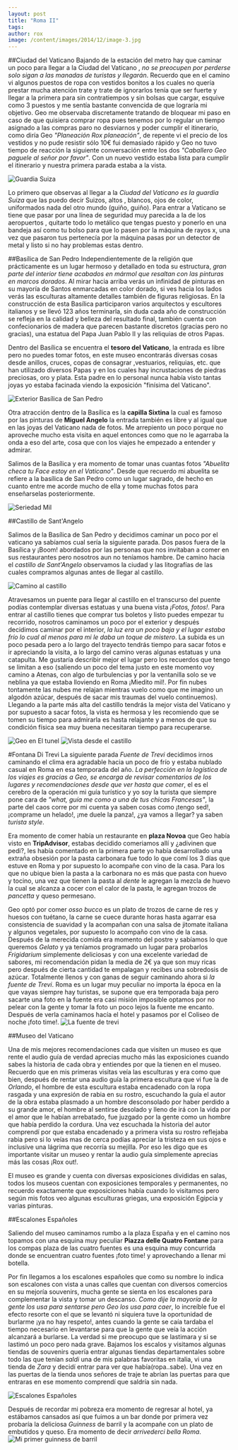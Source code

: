 ```yaml
---
layout: post
title: "Roma II"
tags: 
author: rox
image: /content/images/2014/12/image-3.jpg
---
```

##Ciudad del Vaticano
Bajando de la estación del metro hay que caminar un poco para llegar a la Ciudad del Vaticano , *no se preocupen por perderse solo sigan a las manadas de turistas y llegarán*. Recuerdo que en el camino vi algunos puestos de ropa con vestidos bonitos a los cuales no quería prestar mucha atención trate y trate de ignorarlos tenía que ser fuerte y llegar a la primera para sin contratiempos y sin bolsas que cargar,  esquive como 3 puestos y me sentía bastante convencida de que lograría mi objetivo. Geo me observaba discretamente tratando de bloquear mi paso en caso de que quisiera comprar ropa pues tenemos por lo regular un tiempo asignado a las compras paro no desviarnos y poder cumplir el itinerario, como diría Geo *"Planeación Rox planeación"*, de repente vi el precio de los vestidos y no pude resistir sólo 10€  fui demasiado rápido y Geo no tuvo tiempo de reacción  la siguiente conversación entre los dos *"Caballero Geo paguele al señor por favor"*. Con un nuevo vestido estaba lista para cumplir el itinerario y nuestra primera parada estaba a la vista.

![Guardia Suiza](/content/images/2014/12/DSC05885.JPG)

Lo primero que  observas al llegar a la *Ciudad del Vaticano es la guardia Suiza* que las puedo decir Suizos, altos , blancos, ojos de color, uniformados nada del otro mundo (guiño, guiño). Para entrar a Vaticano se tiene que pasar por una línea de seguridad muy parecida a la de los aeropuertos , quitarte todo lo metálico que tengas puesto y ponerlo en una bandeja así como tu bolso para que lo pasen por la máquina de rayos x, una vez que pasaron tus pertenecía por la máquina pasas por un detector de metal y listo si no hay problemas estas dentro. 

##Basílica  de  San Pedro
Independientemente de la religión  que prácticamente  es un lugar hermoso y detallado en toda su estructura, *gran parte del interior tiene acabados en mármol que resaltan con las pinturas en marcos dorados*. Al mirar hacia arriba verás un infinidad de pinturas en su mayoría  de Santos enmarcadas en color dorado, si ves hacia los lados verás las esculturas altamente detalles también de figuras religiosas. En la construcción de esta Basílica  participaron varios arquitectos y escultores italianos y se llevó 123 años terminarla, sin duda cada año de construcción  se refleja en la calidad y belleza del resultado final, también cuenta con confecionarios de madera que parecen bastante discretos (gracias pero no gracias), una estatua del Papa Juan Pablo II y las reliquias de otros Papas.

Dentro del Basílica se encuentra el **tesoro del Vaticano**, la entrada es libre pero no puedes tomar fotos, en este museo encontrarás diversas cosas desde anillos, cruces, copas de consagrar ,vestuarios, reliquias, etc. que han utilizado diversos Papas y en los cuales hay incrustaciones de piedras preciosas, oro y plata. Esta padre en lo personal nunca había visto tantas joyas yo estaba facinada viendo la exposición "finísima del Vaticano".

![Exterior Basílica de San Pedro](/content/images/2014/12/DSC05897.JPG)

Otra atracción dentro de la Basílica es la **capilla Sixtina** la cual es famoso por las pinturas de **Miguel Angelo** la entrada también es libre y al igual que en las joyas del Vaticano nada de fotos. Me arrepiento un poco porque no aproveche mucho esta visita  en aquel entonces como que no le agarraba la onda a eso del arte, cosa que con los viajes he empezado a entender y admirar.

Salimos de la Basílica y era momento de tomar unas cuantas fotos *"Abuelita checa tu Face estoy en el Vaticano"*. Desde que recuerdo mi abuelita se refiere a la basílica de San Pedro como un lugar sagrado, de hecho en cuanto entre me acorde mucho de ella y tome muchas fotos para enseñarselas posteriormente.

![Seriedad Mil](/content/images/2014/12/DSC05968-1.JPG)

##Castillo de Sant'Angelo

Salimos de la Basílica de San Pedro y decidimos caminar un poco por el vaticano ya sabíamos cual sería la siguiente parada. Dos pasos fuera de la Basílica y ¡Boom! abordados por las personas que nos invitaban a comer en sus restaurantes pero nosotros aun no teníamos hambre. De camino hacia el *castillo de Sant'Angelo* observamos la ciudad y las litografías de las cuales compramos algunas antes de llegar al castillo.

![Camino al castillo](/content/images/2014/12/DSC05993.JPG)

Atravesamos un puente para llegar al castillo en el transcurso del puente podías contemplar diversas estatuas y una buena vista *¡Fotos, fotos!*. Para entrar al castillo tienes que comprar tus boletos y listo puedes empezar tu recorrido, nosotros caminamos un poco por el exterior y después decidimos caminar por el interior, *la luz era un poco baja y el lugar estaba frío lo cual al menos para mi le daba un toque de mistero*. La subida es un poco pesada pero a lo largo del trayecto tendrás tiempo para sacar fotos e ir apreciando la visita, a lo largo del camino veras algunas estatuas y una catapulta. Me gustaría describir mejor el lugar pero los recuerdos que tengo se limitan a eso (saliendo un poco del tema justo en este momento voy camino a Atenas, con algo de turbulencias y por la ventanilla solo se ve neblina ya que estaba lloviendo en Roma ¡Miedito mil!. Por fin nubes tontamente las nubes me relajan mientras vuelo como que me imagino un algodón azúcar, después de sacar mis traumas del vuelo continuemos). Llegando a la parte más alta del castillo tendrás la mejor vista del Vaticano y por supuesto a sacar fotos, la vista es hermosa y les recomiendo que se tomen su tiempo para admirarla  es hasta relajante y a menos de que su condición física sea muy buena necesitaran tiempo para recuperarse.

![Geo en El tunel](/content/images/2014/12/DSC06002.JPG)
![Vista desde el castillo](/content/images/2014/12/DSC06031.JPG)

#Fontana Di Trevi
La siguiente parada *Fuente de Trevi* decidimos irnos caminando el clima era agradable hacia un poco de frío y estaba nublado casual en Roma en esa temporada del año. *La perfección en la logística de los viajes es gracias a Geo, se encarga de revisar comentarios de los lugares y recomendaciones desde que ver hasta que comer*, el es el cerebro de la operación mi guía turístico y yo soy la turista que siempre pone cara de *"what, guía me como a una de tus chicas Francesas"*, la parte del caos corre por mi cuenta ya saben cosas como ¡tengo sed!, ¡comprame un helado!, ¡me duele la panza!, ¿ya vamos a llegar? ya saben *turista style*.

Era momento de comer había un restaurante en **plaza Novoa** que Geo había visto en **TripAdvisor**, estabas decidido comeriamos  allí y ¿adivinen que pedi?, les había comentado en la primera parte yo había desarrollado una extraña obsesión por la pasta carbonara fue todo lo que comí los 3 días que estuve en Roma y por supuesto lo acompañe con vino de la casa. Para los que no ubique bien la pasta a la carbonara no es más que pasta con huevo y tocino, una vez que tienen la pasta al *dente* le agregan la mezcla de huevo la cual se alcanza a cocer con el calor de la pasta, le agregan trozos de *pancetta* y queso permesano.

Geo optó por comer *osso bucco* es un plato de trozos de carne de res y huesos con tuétano, la carne se cuece durante horas hasta agarrar esa consistencia de suavidad y la acompañan con una salsa de jitomate italiana y algunos vegetales, por supuesto lo acompaño con vino de la casa. Después de la merecida comida era momento del postre y sabíamos lo que queremos *Gelato* y ya teníamos programado un lugar para probarlos *Frigidarium*  simplemente deliciosas y con una excelente variedad de sabores, mi recomendación pidan la media de 2€ ya que son muy ricas pero después de cierta cantidad te empalagan y recibes una sobredosis de azúcar.
Totalmente llenos y con ganas de seguir caminando ahora si *la fuente de Trevi*. Roma es un lugar muy peculiar no importa la época en la que vayas siempre hay turistas, se supone que era temporada baja pero sacarte una foto en la fuente era casi misión imposible optamos por no pelear con la gente y tomar la foto un poco lejos la fuente me encanto. Después de verla caminamos hacía el hotel y pasamos por el Coliseo de noche ¡foto time!.
![La fuente de trevi](/content/images/2014/12/DSC06087.JPG)

##Museo del Vaticano

Una de mis mejores recomendaciones cada que visiten un museo es que rente el audio guía de verdad aprecias mucho más las exposiciones cuando sabes la historia de cada obra y entiendes por que la tienen en el museo. Recuerdo que en mis primeras visitas veía las esculturas y era como que bien, después de rentar una audio guía la primera escultura que vi fue la de *Orlando*, el hombre de esta escultura estaba encadenado con la ropa rasgada y una expresión de rabia en su rostro, escuchando la guía el autor de la obra estaba plasmado a un hombre desconsolado por haber perdido a su grande amor, el hombre al sentirse desolado y lleno de  irá con la vida por el amor que le habían arrebatado, fue juzgado por la gente como un hombre que había perdido la cordura. Una vez escuchada la historia del autor comprendí por que estaba encadenado y a primera vista su rostro reflejaba rabia pero si lo veías mas de cerca podías apreciar la tristeza en sus ojos e inclusive una lágrima que recorría su mejilla. Por eso les digo que es importante visitar un museo y rentar la audio guía simplemente aprecias más las cosas ¡Rox out!.

El museo es grande y cuenta con diversas exposiciones divididas en salas, todos los museos cuentan con exposiciones temporales y permanentes, no recuerdo exactamente que exposiciones había cuando lo visitamos pero según mis fotos veo algunas esculturas griegas, una exposición Egipcia y varias pinturas.

##Escalones Españoles

Saliendo del museo caminamos rumbo a la plaza España y en el camino nos topamos con una esquina muy peculiar **Piazza delle Quatro Fontane** para los compas plaza de las cuatro fuentes es una esquina muy concurrida donde se encuentran cuatro fuentes ¡foto time! y aprovechando a llenar mi botella.

Por fin llegamos a los escalones españoles que como su nombre lo indica son escalones con vista a unas calles que cuentan con diversos comercios en su mejoría souvenirs, mucha gente se sienta en los escalones para complementar la vista y tomar un descanso. *Como dije la mayoría de la gente los usa para sentarse pero Geo los usa para caer*, lo increíble fue el efecto resorte con el que se levantó ni siquiera tuve la oportunidad de burlarme ¡ya no hay respeto!, antes cuando la gente se caía tardaba el tiempo necesario en levantarse para que la gente que veía la acción alcanzará a burlarse. La verdad si me preocupo que se lastimara y si se lastimó un poco pero nada grave.
Bajamos los escalos y visitamos algunas tiendas de souvenirs quería entrar algunas tiendas departamentales sobre todo las que tenían *saldi* una de mis palabras favoritas en italia, vi una tienda de *Zara* y decidí entrar para ver que había(ropa..sabe). Una vez en las puertas de la tienda unos señores de traje te abrían las puertas para que entraras en ese momento comprendí que saldría sin nada.

![Escalones Españoles](/content/images/2014/12/DSC06230.JPG)

Después de recordar mi pobreza era momento de regresar al hotel, ya estábamos cansados así que fuimos a un bar donde por primera vez probaría la deliciosa *Guinness* de barril y la acompañe con un plato de embutidos y queso. Era momento de decir *arrivederci bella Roma*.
![Mi primer guinness de barril](/content/images/2014/12/DSC06245-2.JPG)